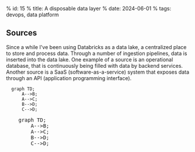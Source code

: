 % id: 15
% title: A disposable data layer
% date: 2024-06-01
% tags: devops, data platform

## Sources

Since a while I've been using Databricks as a data lake, a centralized place to store and process data. Through a number of ingestion pipelines, data is inserted into the data lake. One example of a source is an operational database, that is continuously being filled with data by backend services. Another source is a SaaS (software-as-a-service) system that exposes data through an API (application programming interface).

```mermaid
  graph TD;
      A-->B;
      A-->C;
      B-->D;
      C-->D;
```

<pre class="mermaid">
    graph TD;
        A-->B;
        A-->C;
        B-->D;
        C-->D;
</pre>
